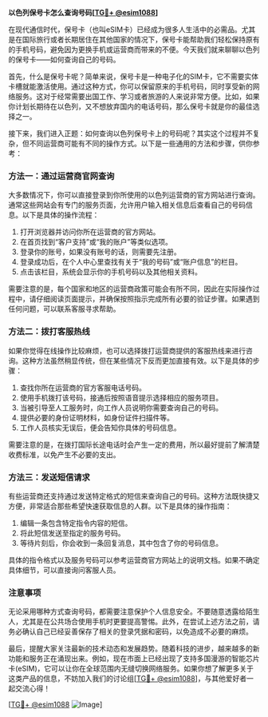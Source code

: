 **以色列保号卡怎么查询号码[[TG💪+ @esim1088](https://t.me/s/esim1088)]**

在现代通信时代，保号卡（也叫eSIM卡）已经成为很多人生活中的必需品。尤其是在国际旅行或者长期居住在其他国家的情况下，保号卡能帮助我们轻松保持原有的手机号码，避免因为更换手机或运营商而带来的不便。今天我们就来聊聊以色列的保号卡——如何查询自己的号码。

首先，什么是保号卡呢？简单来说，保号卡是一种电子化的SIM卡，它不需要实体卡槽就能激活使用。通过这种方式，你可以保留原来的手机号码，同时享受新的网络服务。这对于经常需要出国工作、学习或者旅游的人来说非常方便。比如，如果你计划长期待在以色列，又不想放弃国内的电话号码，那么保号卡就是你的最佳选择之一。

接下来，我们进入正题：如何查询以色列保号卡上的号码呢？其实这个过程并不复杂，但不同运营商可能有不同的操作方式。以下是一些通用的方法和步骤，供你参考：

### 方法一：通过运营商官网查询

大多数情况下，你可以直接登录到你所使用的以色列运营商的官方网站进行查询。通常这些网站会有专门的服务页面，允许用户输入相关信息后查看自己的号码信息。以下是具体的操作流程：

1. 打开浏览器并访问你所在运营商的官方网站。
2. 在首页找到“客户支持”或“我的账户”等类似选项。
3. 登录你的账号，如果没有账号的话，则需要先注册。
4. 登录成功后，在个人中心里查找有关于“我的号码”或“账户信息”的栏目。
5. 点击该栏目，系统会显示你的手机号码以及其他相关资料。

需要注意的是，每个国家和地区的运营商政策可能会有所不同，因此在实际操作过程中，请仔细阅读页面提示，并确保按照指示完成所有必要的验证步骤。如果遇到任何问题，可以联系客服寻求帮助。

### 方法二：拨打客服热线

如果你觉得在线操作比较麻烦，也可以选择拨打运营商提供的客服热线来进行咨询。这种方法虽然稍显传统，但在某些情况下反而更加直接有效。以下是具体的步骤：

1. 查找你所在运营商的官方客服电话号码。
2. 使用手机拨打该号码，接通后按照语音提示选择相应的服务项目。
3. 当被引导至人工服务时，向工作人员说明你需要查询自己的号码。
4. 提供必要的身份证明材料，如身份证件扫描件等。
5. 工作人员核实无误后，便会告知你具体的号码信息。

需要注意的是，在拨打国际长途电话时会产生一定的费用，所以最好提前了解清楚收费标准，以免产生不必要的支出。

### 方法三：发送短信请求

有些运营商还支持通过发送特定格式的短信来查询自己的号码。这种方法既快捷又方便，非常适合那些希望快速获取信息的人群。以下是具体的操作指南：

1. 编辑一条包含特定指令内容的短信。
2. 将此短信发送至指定的服务号码。
3. 等待片刻后，你会收到一条回复消息，其中包含了你的号码信息。

具体的指令格式以及服务号码可以参考运营商官方网站上的说明文档。如果不确定具体细节，可以直接询问客服人员。

### 注意事项

无论采用哪种方式查询号码，都需要注意保护个人信息安全。不要随意透露给陌生人，尤其是在公共场合使用手机时更要提高警惕。此外，在尝试上述方法之前，请务必确认自己已经妥善保存了相关的登录凭据和密码，以免造成不必要的麻烦。

最后，提醒大家关注最新的技术动态和发展趋势。随着科技的进步，越来越多的新功能和服务正在涌现出来。例如，现在市面上已经出现了支持多国漫游的智能芯片卡(eSIM)，它可以让你在全球范围内无缝切换网络服务。如果你想了解更多关于这类产品的信息，不妨加入我们的讨论组[[TG💪+ @esim1088](https://t.me/s/esim1088)]，与其他爱好者一起交流心得！

[[TG💪+ @esim1088](https://t.me/s/esim1088) ![Image](https://i.postimg.cc/4NQfJmqS/Snipaste-2025-05-13-00-14-12.png)]